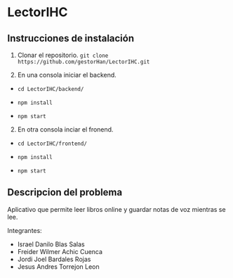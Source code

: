 # LectorIHC
## Instrucciones de instalación

1. Clonar el repositorio.
 	`git clone https://github.com/gestorHan/LectorIHC.git`

2. En una consola iniciar el backend.

  - `cd LectorIHC/backend/`
  
  - `npm install`
  
  - `npm start`
  
2. En otra consola inciar el fronend.

  - `cd LectorIHC/frontend/`
  
  - `npm install`
  
  - `npm start`



## Descripcion del problema
Aplicativo que permite leer libros online y guardar notas de voz mientras se lee. 

Integrantes:
* Israel Danilo Blas Salas
* Freider Wilmer Achic Cuenca
* Jordi Joel Bardales Rojas
* Jesus Andres Torrejon Leon
